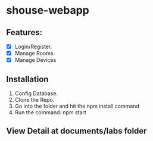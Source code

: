 # shouse-webapp

## Features:
- [x] Login/Register.
- [x] Manage Rooms.
- [x] Manage Devices

## Installation

1. Config Database.
2. Clone the Repo.
3. Go into the folder and hit the npm install command
4. Run the command: npm start

## View Detail at documents/labs folder